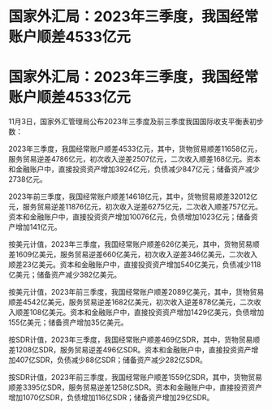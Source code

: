 # 国家外汇局：2023年三季度，我国经常账户顺差4533亿元

# 国家外汇局：2023年三季度，我国经常账户顺差4533亿元

11月3日，国家外汇管理局公布2023年三季度及前三季度我国国际收支平衡表初步数：

2023年三季度，我国经常账户顺差4533亿元，其中，货物贸易顺差11658亿元，服务贸易逆差4786亿元，初次收入逆差2507亿元，二次收入顺差168亿元。资本和金融账户中，直接投资资产增加3924亿元，负债减少847亿元；储备资产减少2738亿元。

2023年前三季度，我国经常账户顺差14618亿元，其中，货物贸易顺差32012亿元，服务贸易逆差11876亿元，初次收入逆差6275亿元，二次收入顺差757亿元。资本和金融账户中，直接投资资产增加10076亿元，负债增加1023亿元；储备资产增加141亿元。

按美元计值，2023年三季度，我国经常账户顺差626亿美元，其中，货物贸易顺差1609亿美元，服务贸易逆差660亿美元，初次收入逆差346亿美元，二次收入顺差23亿美元。资本和金融账户中，直接投资资产增加540亿美元，负债减少118亿美元；储备资产减少382亿美元。

按美元计值，2023年前三季度，我国经常账户顺差2089亿美元，其中，货物贸易顺差4542亿美元，服务贸易逆差1682亿美元，初次收入逆差878亿美元，二次收入顺差108亿美元。资本和金融账户中，直接投资资产增加1429亿美元，负债增加155亿美元；储备资产增加35亿美元。

按SDR计值，2023年三季度，我国经常账户顺差469亿SDR，其中，货物贸易顺差1208亿SDR，服务贸易逆差496亿SDR。资本和金融账户中，直接投资资产增加407亿SDR，负债减少88亿SDR；储备资产减少282亿SDR。

按SDR计值，2023年前三季度，我国经常账户顺差1559亿SDR，其中，货物贸易顺差3395亿SDR，服务贸易逆差1258亿SDR。资本和金融账户中，直接投资资产增加1070亿SDR，负债增加116亿SDR；储备资产增加29亿SDR。

